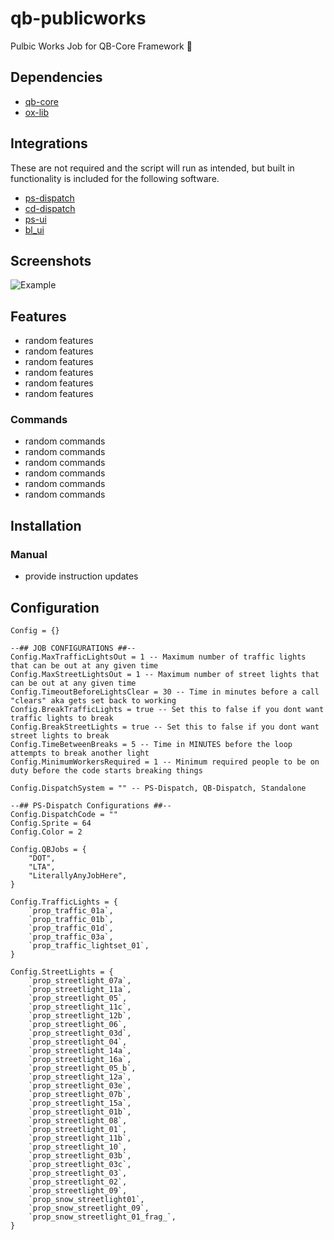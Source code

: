 # qb-publicworks
Pulbic Works Job for QB-Core Framework 👷

## Dependencies
- [qb-core](https://github.com/qbcore-framework/qb-core)
- [ox-lib](https://github.com/overextended/ox_lib)

## Integrations
These are not required and the script will run as intended, but built in functionality is included for the following software.
- [ps-dispatch](https://github.com/Project-Sloth/ps-dispatch)
- [cd-dispatch](https://codesign.pro/package/4206357)
- [ps-ui](https://github.com/Project-Sloth/ps-ui)
- [bl_ui](https://github.com/Byte-Labs-Studio/bl_ui)


## Screenshots
![Example](https://example.com/)

## Features
- random features
- random features
- random features
- random features
- random features
- random features


### Commands
- random commands
- random commands
- random commands
- random commands
- random commands
- random commands

## Installation
### Manual
- provide instruction updates

## Configuration
```
Config = {}

--## JOB CONFIGURATIONS ##--
Config.MaxTrafficLightsOut = 1 -- Maximum number of traffic lights that can be out at any given time
Config.MaxStreetLightsOut = 1 -- Maximum number of street lights that can be out at any given time
Config.TimeoutBeforeLightsClear = 30 -- Time in minutes before a call "clears" aka gets set back to working
Config.BreakTrafficLights = true -- Set this to false if you dont want traffic lights to break
Config.BreakStreetLights = true -- Set this to false if you dont want street lights to break
Config.TimeBetweenBreaks = 5 -- Time in MINUTES before the loop attempts to break another light
Config.MinimumWorkersRequired = 1 -- Minimum required people to be on duty before the code starts breaking things

Config.DispatchSystem = "" -- PS-Dispatch, QB-Dispatch, Standalone

--## PS-Dispatch Configurations ##--
Config.DispatchCode = ""
Config.Sprite = 64
Config.Color = 2

Config.QBJobs = {
	"DOT",
	"LTA",
	"LiterallyAnyJobHere",
}

Config.TrafficLights = {
	`prop_traffic_01a`,
	`prop_traffic_01b`,
	`prop_traffic_01d`,
	`prop_traffic_03a`,
	`prop_traffic_lightset_01`,
}

Config.StreetLights = {
	`prop_streetlight_07a`,
	`prop_streetlight_11a`,
	`prop_streetlight_05`,
	`prop_streetlight_11c`,
	`prop_streetlight_12b`,
	`prop_streetlight_06`,
	`prop_streetlight_03d`,
	`prop_streetlight_04`,
	`prop_streetlight_14a`,
	`prop_streetlight_16a`,
	`prop_streetlight_05_b`,
	`prop_streetlight_12a`,
	`prop_streetlight_03e`,
	`prop_streetlight_07b`,
	`prop_streetlight_15a`,
	`prop_streetlight_01b`,
	`prop_streetlight_08`,
	`prop_streetlight_01`,
	`prop_streetlight_11b`,
	`prop_streetlight_10`,
	`prop_streetlight_03b`,
	`prop_streetlight_03c`,
	`prop_streetlight_03`,
	`prop_streetlight_02`,
	`prop_streetlight_09`,
	`prop_snow_streetlight01`,
	`prop_snow_streetlight_09`,
	`prop_snow_streetlight_01_frag_`,
}

```